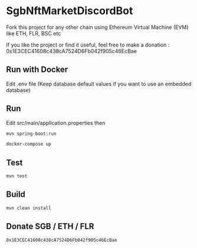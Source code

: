 # SgbNftMarketDiscordBot

Fork this project for any other chain using Ethereum Virtual Machine (EVM) like ETH, FLR, BSC etc

If you like the project or find it useful, feel free to make a donation : 0x1E3CEC41608c438cA7524D6Fb042f905c46EcBae

## Run with Docker
Edit .env file (Keep database default values if you want to use an embedded database)

## Run
Edit src/main/application.properties then
```sh
mvn spring-boot:run
```

```sh
docker-compose up
```

## Test
```sh
mvn test
```

## Build
```sh
mvn clean install
```


## Donate SGB / ETH / FLR
```sh
0x1E3CEC41608c438cA7524D6Fb042f905c46EcBae
```
